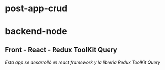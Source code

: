 # post-app-crud
# backend-node
## Front - React - Redux ToolKit Query

###### Esta app se desarrolló en react framework y la libreria  Redux ToolKit Query
